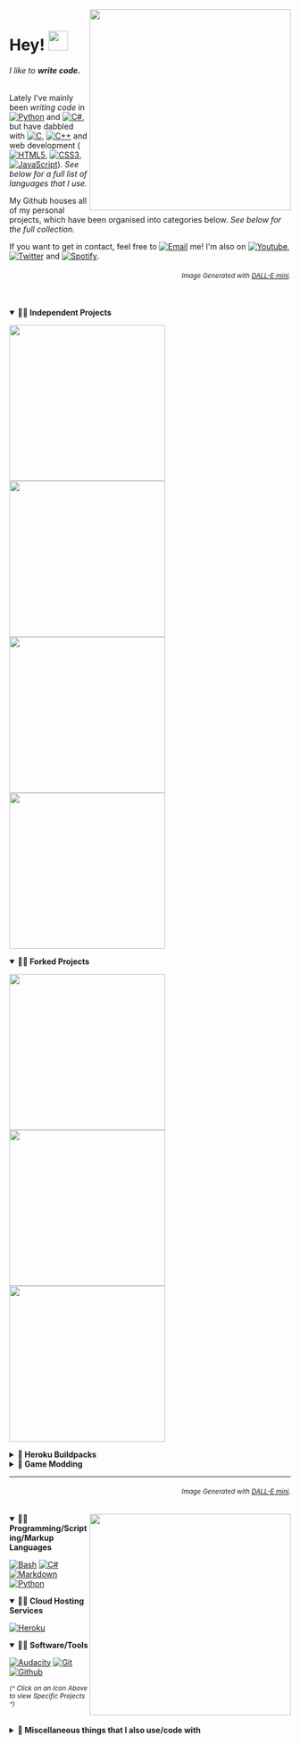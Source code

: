 <!--
COLOUR1=#011640
COLOUR2=#F2A766
COLOUR3=#011640
-->
<!--<img align="right" src="https://visitor-badge.laobi.icu/badge?page_id=github.epicfisher.epicfisher">-->

<!--
<sub><b><span style="color:grey" align="left">(Image Generated with <a href="https://huggingface.co/spaces/dalle-mini/dalle-mini"> DALL-E mini</a>)</span></b></sub>

<img src="https://i.imgur.com/3P68BF4.jpg"/>

<p align="center">
    <a href="https://www.youtube.com/channel/UCihGGUdixboqp1aHNP9aEcw"><img alt="Youtube" src="https://img.shields.io/badge/YouTube-%23FF0000.svg?style=for-the-badge&logo=YouTube&logoColor=white"></a>
    <a href="https://twitter.com/SinfulParasitic"><img alt="Twitter" src="https://img.shields.io/badge/Twitter-%231DA1F2.svg?style=for-the-badge&logo=Twitter&logoColor=white"></a>
    <a href="https://open.spotify.com/user/jbzz3w1vxg4j6k2gnznnf2uai?si=82de106c2829421d"><img alt="Spotify" src="https://img.shields.io/badge/Spotify-1ED760?style=for-the-badge&logo=spotify&logoColor=white"></a>
    <a href="mailto:theprogrammerdan@gmail.com"><img alt="Email" src="https://img.shields.io/badge/Email-D14836?style=for-the-badge&logo=gmail&logoColor=white"></a>
</p>
-->

<!--
<sub><b><p align="right"><span style="color:grey">(Image Generated with <a href="https://huggingface.co/spaces/dalle-mini/dalle-mini"> DALL-E mini</a>)</span></p></b></sub>
-->

<!--<img align="right" width="450" src="https://i.imgur.com/bLOw1OJ.jpg"/>-->
<!--<img align="right" width="450" src="https://i.imgur.com/3P68BF4.jpg"/>-->
<!--<img align="right" width="375" height="400" src="https://i.imgur.com/56EaJ7I.jpg"/>-->
<!--<img align="right" width="360" height="360" src="https://i.imgur.com/inq8C24.png"/>-->
<img align="right" width="360" height="360" src="https://i.imgur.com/zhm2wkR.png"/>

# Hey! <img src="https://media.giphy.com/media/hvRJCLFzcasrR4ia7z/giphy.gif" width="35">

###### I like to ***write code.***

Lately I've mainly been *writing code* in <a href="https://github.com/search?q=user%3AEpicfisher+language%3Apython+fork%3Atrue"><img alt="Python" src="https://img.shields.io/badge/Python-14354C.svg?logo=python&logoColor=white"></a> and <a href="https://github.com/search?q=user%3AEpicfisher+language%3Acsharp+fork%3Atrue"><img alt="C#" src="https://custom-icon-badges.herokuapp.com/badge/C%23-68217A.svg?logo=cs2&logoColor=white"></a>, but have dabbled with <a href="#"><img alt="C" src="https://img.shields.io/badge/C-%2300599C.svg?logo=c&logoColor=white"></a>, <a href="#"><img alt="C++" src="https://img.shields.io/badge/C++-%2300599C.svg?logo=c%2B%2B&logoColor=white"></a> and web development (<a href="#"><img alt="HTML5" src="https://img.shields.io/badge/HTML5-%23E34F26.svg?logo=html5&logoColor=white"></a>, <a href="#"><img alt="CSS3" src="https://img.shields.io/badge/CSS3-%231572B6.svg?logo=css3&logoColor=white"></a>, <a href="#"><img alt="JavaScript" src="https://img.shields.io/badge/JavaScript-%23323330.svg?logo=javascript&logoColor=%23F7DF1E"></a>). *See below for a full list of languages that I use.*

<!--My Github houses <a href="https://github.com/Epicfisher?tab=repositories">all of my personal projects</a>, which have been organised into categories below. *See below for the full collection.*-->

My Github houses all of my personal projects, which have been organised into categories below. *See below for the full collection.*

If you want to get in contact, feel free to <a href="mailto:theprogrammerdan@gmail.com"><img alt="Email" src="https://img.shields.io/badge/Email-D14836?style=for-the-badge&logo=gmail&logoColor=white"></a> me! I'm also on <a href="https://www.youtube.com/channel/UCihGGUdixboqp1aHNP9aEcw"><img alt="Youtube" src="https://img.shields.io/badge/YouTube-%23FF0000.svg?style=for-the-badge&logo=YouTube&logoColor=white"></a>, <a href="https://twitter.com/SinfulParasitic"><img alt="Twitter" src="https://img.shields.io/badge/Twitter-%231DA1F2.svg?style=for-the-badge&logo=Twitter&logoColor=white"></a> and <a href="https://open.spotify.com/user/jbzz3w1vxg4j6k2gnznnf2uai?si=82de106c2829421d"><img alt="Spotify" src="https://img.shields.io/badge/Spotify-1ED760?style=for-the-badge&logo=spotify&logoColor=white"></a>.

<!-- Image Generated with <a href="https://huggingface.co/spaces/dalle-mini/dalle-mini"> DALL-E mini</a>.-->

<h6><p align="right"><sub>Image Generated with <a href="https://huggingface.co/spaces/dalle-mini/dalle-mini"> DALL-E mini</a>.</sub></p></h6>

</br>

<!--
<p align="center">
    <a href="https://www.youtube.com/channel/UCihGGUdixboqp1aHNP9aEcw"><img alt="Youtube" src="https://img.shields.io/badge/YouTube-%23FF0000.svg?style=for-the-badge&logo=YouTube&logoColor=white"></a>
    <a href="https://twitter.com/SinfulParasitic"><img alt="Twitter" src="https://img.shields.io/badge/Twitter-%231DA1F2.svg?style=for-the-badge&logo=Twitter&logoColor=white"></a>
    <a href="https://open.spotify.com/user/jbzz3w1vxg4j6k2gnznnf2uai?si=82de106c2829421d"><img alt="Spotify" src="https://img.shields.io/badge/Spotify-1ED760?style=for-the-badge&logo=spotify&logoColor=white"></a>
    <a href="mailto:theprogrammerdan@gmail.com"><img alt="Email" src="https://img.shields.io/badge/Email-D14836?style=for-the-badge&logo=gmail&logoColor=white"></a>
</p>
-->

<!--
<p align="left">
  <a href="https://github.com/Epicfisher/kobold-api"><img height="115" src="https://github-readme-stats.vercel.app/api/pin/?username=epicfisher&repo=kobold-api&theme=react&border_color=61dafb&border_radius=10"></a>
  <a href="https://github.com/Epicfisher/kobold-api"><img height="115" src="https://github-readme-stats.vercel.app/api/pin/?username=epicfisher&repo=kobold-api&theme=react&bg_color=011640&title_color=F2A766&icon_color=F2CC85&hide_border=true&border_radius=5"></a>
  <a href="https://github.com/Epicfisher/kobold-api"><img height="115" src="https://github-readme-stats.vercel.app/api/pin/?username=epicfisher&repo=kobold-api&theme=react&bg_color=011640&title_color=F2A766&icon_color=F2CC85&hide_border=true&border_radius=5"></a>
</p>
-->

<details open>
    <summary><b>📌📕 Independent Projects</b></summary>
    <p>
        <a href="https://github.com/Epicfisher/TouhouDiscordBot"><img width="279" src="https://denvercoder1-github-readme-stats.vercel.app/api/pin/?username=Epicfisher&repo=TouhouDiscordBot&theme=react&bg_color=011640&title_color=F2A766&icon_color=F2CC85&hide_border=true&show_icons=true"></a>
        <a href="https://github.com/Epicfisher/touhou-wiki-arrange-parser"><img width="279" src="https://denvercoder1-github-readme-stats.vercel.app/api/pin/?username=Epicfisher&repo=touhou-wiki-arrange-parser&theme=react&bg_color=011640&title_color=F2A766&icon_color=F2CC85&hide_border=true&show_icons=true"></a>
        <a href="https://github.com/Epicfisher/touhoudex-parser"><img width="279" src="https://denvercoder1-github-readme-stats.vercel.app/api/pin/?username=Epicfisher&repo=touhoudex-parser&theme=react&bg_color=011640&title_color=F2A766&icon_color=F2CC85&hide_border=true&show_icons=true"></a>
        <a href="https://github.com/Epicfisher/kobold-api"><img width="279" src="https://denvercoder1-github-readme-stats.vercel.app/api/pin/?username=Epicfisher&repo=kobold-api&theme=react&bg_color=011640&title_color=F2A766&icon_color=F2CC85&hide_border=true&show_icons=true"></a>
    </p>
</details>

<details open>
    <summary><b>📌📕 Forked Projects</b></summary>
    <p>
        <a href="https://github.com/Epicfisher/heroku-minecraft-server"><img width="279" src="https://denvercoder1-github-readme-stats.vercel.app/api/pin/?username=Epicfisher&repo=heroku-minecraft-server&theme=react&bg_color=011640&title_color=F2A766&icon_color=F2CC85&hide_border=true&show_icons=true"></a>
        <a href="https://github.com/Epicfisher/radegast-command-line"><img width="279" src="https://denvercoder1-github-readme-stats.vercel.app/api/pin/?username=Epicfisher&repo=radegast-command-line&theme=react&bg_color=011640&title_color=F2A766&icon_color=F2CC85&hide_border=true&show_icons=true"></a>
        <a href="https://github.com/Epicfisher/radegast-command-line"><img width="279" src="https://denvercoder1-github-readme-stats.vercel.app/api/pin/?username=Epicfisher&repo=reddit-rss-bot&theme=react&bg_color=011640&title_color=F2A766&icon_color=F2CC85&hide_border=true&show_icons=true"></a>
    </p>
</details>

<details>
    <summary><b>📕 Heroku Buildpacks</b></summary>
    <p>
        <a href="https://github.com/Epicfisher/heroku-buildpack-mono-6.12.0.122"><img width="279" src="https://denvercoder1-github-readme-stats.vercel.app/api/pin/?username=Epicfisher&repo=heroku-buildpack-mono-6.12.0.122&theme=react&bg_color=011640&title_color=F2A766&icon_color=F2CC85&hide_border=true&show_icons=true"></a>
        <a href="https://github.com/Epicfisher/heroku-buildpack-libopus-latest"><img width="279" src="https://denvercoder1-github-readme-stats.vercel.app/api/pin/?username=Epicfisher&repo=heroku-buildpack-libopus-latest&theme=react&bg_color=011640&title_color=F2A766&icon_color=F2CC85&hide_border=true&show_icons=true"></a>
    </p>
</details>

<details>
    <summary><b>📕 Game Modding</b></summary>
    <p>
        <a href="https://github.com/Epicfisher/x8-buildsounds"><img width="279" src="https://denvercoder1-github-readme-stats.vercel.app/api/pin/?username=Epicfisher&repo=x8-buildsounds&theme=react&bg_color=011640&title_color=F2A766&icon_color=F2CC85&hide_border=true&show_icons=true"></a>
    </p>
</details>

<!--<h3 align="center">
  <a href="https://github.com/Epicfisher?tab=repositories" title="Show Repositories">🔎 Show All Repositories 🔍</a>
</h3>-->

<!--
### Independant Projects
- Touhou Discord Bot
- Touhoudex Parser (Provides Trading Card Functionality to my Touhou Discord Bot)
- Touhou Arrange Parser (Provides Music Functionality to my Touhou Discord Bot)
- Kobold API
### Forked Projects
- Heroku Minecraft
- Radegast Command Line
- Reddit RSS Bot
### Heroku Buildpacks
- Heroku Buildpack Mono
- Libopus
### Game Modding
- x8 Buildsounds
-->

<!--## Things I code with-->
---
<p align="right">
<h6><p align="right"><sub>Image Generated with <a href="https://huggingface.co/spaces/dalle-mini/dalle-mini"> DALL-E mini</a>.</sub></p></h6>
<img align="right" width="360" height="360" src="https://i.imgur.com/3zlcO3d.png"/>
</p>

<details open>
    <summary><b>📌🧰 Programming/Scripting/Markup Languages</b></summary>
    <p>
        <a href="https://github.com/search?q=user%3AEpicfisher+language%3Abash+fork%3Atrue"><img alt="Bash" src="https://img.shields.io/badge/Bash-121011.svg?logo=gnu-bash&logoColor=white"></a> <a href="https://github.com/search?q=user%3AEpicfisher+language%3Acsharp+fork%3Atrue"><img alt="C#" src="https://custom-icon-badges.herokuapp.com/badge/C%23-68217A.svg?logo=cs2&logoColor=white"></a> <a href="https://github.com/search?q=user%3AEpicfisher+fork%3Atrue+Markdown"><img alt="Markdown" src="https://img.shields.io/badge/Markdown-%23000000.svg?logo=markdown&logoColor=white"></a> <a href="https://github.com/search?q=user%3AEpicfisher+language%3Apython+fork%3Atrue"><img alt="Python" src="https://img.shields.io/badge/Python-14354C.svg?logo=python&logoColor=white"></a>
    </p>
</details>

<details open>
    <summary><b>📌🧰 Cloud Hosting Services</b></summary>
    <p>
        <a href="https://github.com/search?q=user%3AEpicfisher+fork%3Atrue+Heroku"><img alt="Heroku" src="https://img.shields.io/badge/Heroku-430098.svg?logo=heroku&logoColor=white"></a>
    </p>
</details>

<details open>
    <summary><b>📌🧰 Software/Tools</b></summary>
    <p>
        <a href="https://github.com/search?q=user%3AEpicfisher+fork%3Atrue+Audio"><img alt="Audacity" src="https://img.shields.io/badge/-Audacity-0000CC?logo=audacity&logoColor=white"></a> <a href="https://github.com/Epicfisher"><img alt="Git" src="https://img.shields.io/badge/Git-F05033.svg?logo=git&logoColor=white"></a> <a href="https://github.com/Epicfisher"><img alt="Github" src="https://img.shields.io/badge/Github-%23121011.svg?logo=github&logoColor=white"></a>
    </p>
</details>

<sub>*(^ Click on an Icon Above to view Specific Projects ^)*</sub></br></br>

<details>
    <summary><b>🧰 Miscellaneous things that I also use/code with</b></summary>
    <p>
        <a href="#"><img alt="Adobe" src="https://img.shields.io/badge/Adobe-FF0000.svg?logo=adobe&logoColor=white"></a>
        <a href="#"><img alt="Linux Mint" src="https://img.shields.io/badge/Linux%20Mint-87CF3E.svg?logo=Linux%20Mint&logoColor=white"></a>
        <a href="#"><img alt="Vim" src="https://img.shields.io/badge/Vim-%2311AB00.svg?logo=vim&logoColor=white"></a>
        <a href="#"><img alt="Visual Studio Code" src="https://img.shields.io/badge/Visual%20Studio%20Code-0078d7.svg?logo=visual-studio-code&logoColor=white"></a>
    </p>
</details>

</br></br>

<!--
| **Programming/Scripting Languages:** | <a href="https://github.com/search?q=user%3AEpicfisher+language%3Abash+fork%3Atrue"><img alt="Bash" src="https://img.shields.io/badge/Bash-121011.svg?logo=gnu-bash&logoColor=white"></a> <a href="https://github.com/search?q=user%3AEpicfisher+language%3Acsharp+fork%3Atrue"><img alt="C#" src="https://custom-icon-badges.herokuapp.com/badge/C%23-68217A.svg?logo=cs2&logoColor=white"></a> <a href="https://github.com/search?q=user%3AEpicfisher+fork%3Atrue+Markdown"><img alt="Markdown" src="https://img.shields.io/badge/Markdown-%23000000.svg?logo=markdown&logoColor=white"></a> <a href="https://github.com/search?q=user%3AEpicfisher+language%3Apython+fork%3Atrue"><img alt="Python" src="https://img.shields.io/badge/Python-14354C.svg?logo=python&logoColor=white"></a> |
|:--|:--|
| **Cloud Hosting Services:** | <a href="https://github.com/search?q=user%3AEpicfisher+fork%3Atrue+Heroku"><img alt="Heroku" src="https://img.shields.io/badge/Heroku-430098.svg?logo=heroku&logoColor=white"></a> |
| **Software/Tools:** | <a href="https://github.com/search?q=user%3AEpicfisher+fork%3Atrue+Audio"><img alt="Audacity" src="https://img.shields.io/badge/-Audacity-0000CC?logo=audacity&logoColor=white"></a> <a href="https://github.com/Epicfisher"><img alt="Git" src="https://img.shields.io/badge/Git-F05033.svg?logo=git&logoColor=white"></a> <a href="https://github.com/Epicfisher"><img alt="Github" src="https://img.shields.io/badge/Github-%23121011.svg?logo=github&logoColor=white"></a> |
<sub>*(Click on an Icon to view Specific Projects)*</sub>

</br>

<details> <summary>Miscellaneous things that I also use/code with:</summary>
    <a href="#"><img alt="Adobe" src="https://img.shields.io/badge/Adobe-FF0000.svg?logo=adobe&logoColor=white"></a>
    <a href="#"><img alt="Linux Mint" src="https://img.shields.io/badge/Linux%20Mint-87CF3E.svg?logo=Linux%20Mint&logoColor=white"></a>
    <a href="#"><img alt="Vim" src="https://img.shields.io/badge/Vim-%2311AB00.svg?logo=vim&logoColor=white"></a>
    <a href="#"><img alt="Visual Studio Code" src="https://img.shields.io/badge/Visual%20Studio%20Code-0078d7.svg?logo=visual-studio-code&logoColor=white"></a>
</details>
-->

<!--
<sub>💾EOF</sub>
-->

<!--
<p align="left">
    <h6>
    | Programming/Scripting Languages:
    <a href="https://github.com/search?q=user%3AEpicfisher+language%3Abash+fork%3Atrue"><img alt="Bash" src="https://img.shields.io/badge/Bash-121011.svg?logo=gnu-bash&logoColor=white"></a>
    <a href="https://github.com/search?q=user%3AEpicfisher+language%3Acsharp+fork%3Atrue"><img alt="C#" src="https://custom-icon-badges.herokuapp.com/badge/C%23-68217A.svg?logo=cs2&logoColor=white"></a>
    <a href="https://github.com/search?q=user%3AEpicfisher+language%3Apython+fork%3Atrue"><img alt="Python" src="https://img.shields.io/badge/Python-14354C.svg?logo=python&logoColor=white"></a>
    |
<br/>
    | Cloud Hosting Services:
    <a href="https://github.com/search?q=user%3AEpicfisher+fork%3Atrue+Heroku"><img alt="Heroku" src="https://img.shields.io/badge/Heroku-430098.svg?logo=heroku&logoColor=white"></a>
    |
<br/>
    | Software/Tools:
    <a href="https://github.com/search?q=user%3AEpicfisher+fork%3Atrue+Audio"><img alt="Audacity" src="https://img.shields.io/badge/-Audacity-0000CC?logo=audacity&logoColor=white"></a>
    <a href="https://github.com/Epicfisher"><img alt="Git" src="https://img.shields.io/badge/Git-F05033.svg?logo=git&logoColor=white"></a>
    <a href="https://github.com/Epicfisher"><img alt="Github" src="https://img.shields.io/badge/Github-%23121011.svg?logo=github&logoColor=white"></a>
    |
<br/>
</p>
<p>
    <details> <summary>Miscellaneous things that I also use/code with:</summary>
    <a href="#"><img alt="Adobe" src="https://img.shields.io/badge/Adobe-FF0000.svg?logo=adobe&logoColor=white"></a>
    <a href="#"><img alt="Linux Mint" src="https://img.shields.io/badge/Linux%20Mint-87CF3E.svg?logo=Linux%20Mint&logoColor=white"></a>
    <a href="#"><img alt="Vim" src="https://img.shields.io/badge/Vim-%2311AB00.svg?logo=vim&logoColor=white"></a>
    <a href="#"><img alt="Visual Studio Code" src="https://img.shields.io/badge/Visual%20Studio%20Code-0078d7.svg?logo=visual-studio-code&logoColor=white"></a>
    </details>
    </h6>
</p>
-->

<!--
## Things I code with:
### Programming/Scripting Languages
<p>
    <a href="https://github.com/search?q=user%3AEpicfisher+language%3Abash+fork%3Atrue"><img alt="Bash" src="https://img.shields.io/badge/Bash-121011.svg?logo=gnu-bash&logoColor=white"></a>
    <a href="https://github.com/search?q=user%3AEpicfisher+language%3Acsharp+fork%3Atrue"><img alt="C#" src="https://custom-icon-badges.herokuapp.com/badge/C%23-68217A.svg?logo=cs2&logoColor=white"></a>
    <a href="https://github.com/search?q=user%3AEpicfisher+language%3Apython+fork%3Atrue"><img alt="Python" src="https://img.shields.io/badge/Python-14354C.svg?logo=python&logoColor=white"></a>
</p>

### Cloud Hosting
<p>
    <a href="https://github.com/search?q=user%3AEpicfisher+fork%3Atrue+Heroku"><img alt="Heroku" src="https://img.shields.io/badge/Heroku-430098.svg?logo=heroku&logoColor=white"></a>
</p>

### Software/Tools
<p>
    <a href="https://github.com/search?q=user%3AEpicfisher+fork%3Atrue+Audio"><img alt="Audacity" src="https://img.shields.io/badge/-Audacity-0000CC?logo=audacity&logoColor=white"></a>
    <a href="https://github.com/Epicfisher"><img alt="Git" src="https://img.shields.io/badge/Git-F05033.svg?logo=git&logoColor=white"></a>
    <a href="https://github.com/Epicfisher"><img alt="Github" src="https://img.shields.io/badge/Github-%23121011.svg?logo=github&logoColor=white"></a>
</p>

### Misc.
<p>
    <a href="#"><img alt="Adobe" src="https://img.shields.io/badge/Adobe-FF0000.svg?logo=adobe&logoColor=white"></a>
    <a href="#"><img alt="Linux Mint" src="https://img.shields.io/badge/Linux%20Mint-87CF3E.svg?logo=Linux%20Mint&logoColor=white"></a>
    <a href="#"><img alt="Vim" src="https://img.shields.io/badge/Vim-%2311AB00.svg?logo=vim&logoColor=white"></a>
    <a href="#"><img alt="Visual Studio Code" src="https://img.shields.io/badge/Visual%20Studio%20Code-0078d7.svg?logo=visual-studio-code&logoColor=white"></a>
</p>
-->

<!--
**Epicfisher/Epicfisher** is a ✨ _special_ ✨ repository because its `README.md` (this file) appears on your GitHub profile.

Here are some ideas to get you started:

- 🔭 I’m currently working on ...
- 🌱 I’m currently learning ...
- 👯 I’m looking to collaborate on ...
- 🤔 I’m looking for help with ...
- 💬 Ask me about ...
- 📫 How to reach me: ...
- 😄 Pronouns: ...
- ⚡ Fun fact: ...
-->
